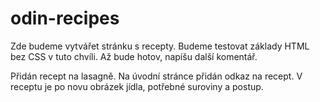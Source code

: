 # odin-recipes
Zde budeme vytvářet stránku s recepty. Budeme testovat základy HTML bez CSS v tuto chvíli. Až bude hotov, napíšu další komentář.

Přidán recept na lasagně. Na úvodní stránce přidán odkaz na recept. V receptu je po novu obrázek jídla, potřebné suroviny a postup.
